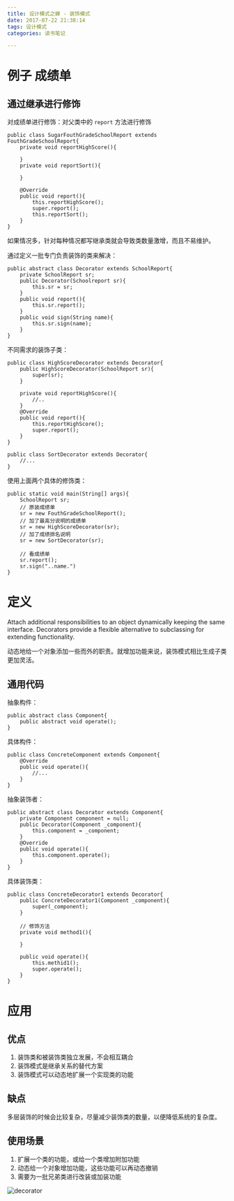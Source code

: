 ```yaml
---
title: 设计模式之蝉 - 装饰模式
date: 2017-07-22 21:38:14
tags: 设计模式
categories: 读书笔记

---
```


# 例子 成绩单

## 通过继承进行修饰

对成绩单进行修饰：对父类中的 `report` 方法进行修饰

```
public class SugarFouthGradeSchoolReport extends FouthGradeSchoolReport{
    private void reportHighScore(){

    }
    private void reportSort(){

    }

    @Override
    public void report(){
        this.reportHighScore();
        super.report();
        this.reportSort();
    }
}
```

如果情况多，针对每种情况都写继承类就会导致类数量激增，而且不易维护。

通过定义一批专门负责装饰的类来解决：

```
public abstract class Decorator extends SchoolReport{
    private SchoolReport sr;
    public Decorator(Schoolreport sr){
        this.sr = sr;
    }
    public void report(){
        this.sr.report();
    }
    public void sign(String name){
        this.sr.sign(name);
    }
}
```

<!--more-->

不同需求的装饰子类：

```
public class HighScoreDecorator extends Decorator{
    public HighScoreDecorator(SchoolReport sr){
        super(sr);
    }

    private void reportHighScore(){
        //..
    }
    @Override
    public void report(){
        this.reportHighScore();
        super.report();
    }
}
```

```
public class SortDecorator extends Decorator{
    //...
}
```

使用上面两个具体的修饰类：

```
public static void main(String[] args){
    SchoolReport sr;
    // 原装成绩单
    sr = new FouthGradeSchoolReport();
    // 加了最高分说明的成绩单
    sr = new HighScoreDecorator(sr);
    // 加了成绩排名说明
    sr = new SortDecorator(sr);
    
    // 看成绩单
    sr.report();
    sr.sign("..name.")
}

```


# 定义

Attach additional responsibilities to an object dynamically keeping the same interface. Decorators provide a flexible alternative to subclassing for extending functionality.

动态地给一个对象添加一些而外的职责。就增加功能来说，装饰模式相比生成子类更加灵活。

## 通用代码

抽象构件：

```
public abstract class Component{
    public abstract void operate();
}
```

具体构件：

```
public class ConcreteComponent extends Component{
    @Override
    public void operate(){
        //...
    }
}
```

抽象装饰者：

```
public abstract class Decorator extends Component{
    private Component component = null;
    public Decorator(Component _component){
        this.component = _component;
    }
    @Override
    public void operate(){
        this.component.operate();
    }
}
```

具体装饰类：

```
public class ConcreteDecorator1 extends Decorator{
    public ConcreteDecorator1(Component _component){
        super(_component);
    }

    // 修饰方法
    private void method1(){

    }

    public void operate(){
        this.methid1();
        super.operate();
    }
}
```

# 应用

## 优点

1. 装饰类和被装饰类独立发展，不会相互耦合
2. 装饰模式是继承关系的替代方案
3. 装饰模式可以动态地扩展一个实现类的功能

## 缺点

多层装饰的时候会比较复杂，尽量减少装饰类的数量，以便降低系统的复杂度。

## 使用场景

1. 扩展一个类的功能，或给一个类增加附加功能
2. 动态给一个对象增加功能，这些功能可以再动态撤销
3. 需要为一批兄弟类进行改装或加装功能


![decorator](https://raw.githubusercontent.com/fangmd/markdownphoto/master/src/design-uml/design_uml_decorator.png)












